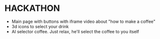 # HACKATHON 
* Main page with buttons with iframe video about "how to make a coffee"
* 3d icons to select your drink
* AI selector coffee. Just relax, he'll select the coffee to you itself

